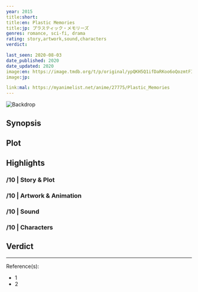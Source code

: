 ```yaml
---
year: 2015
title:short:
title:en: Plastic Memories
title:jp: プラスティック・メモリーズ
genres: romance, sci-fi, drama
rating: story,artwork,sound,characters
verdict:

last_seen: 2020-08-03
date_published: 2020
date_updated: 2020
image:en: https://image.tmdb.org/t/p/original/ypQKH5Q1ifDaRKoo6oQozmtFIvN.jpg
image:jp:

link:mal: https://myanimelist.net/anime/27775/Plastic_Memories
---
```


![Backdrop]()

## Synopsis

## Plot

## Highlights

### /10 | Story & Plot

### /10 | Artwork & Animation

### /10 | Sound

### /10 | Characters

## Verdict

<!-- SPOILERS -->

<!-- CLOSING -->

---
Reference(s):

- 1
- 2
